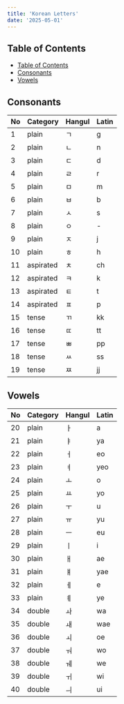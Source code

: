 ```yaml
---
title: 'Korean Letters'
date: '2025-05-01'
---
```


## Table of Contents

- [Table of Contents](#table-of-contents)
- [Consonants](#consonants)
- [Vowels](#vowels)

## Consonants

| No  | Category  | Hangul | Latin |
| --- | --------- | ------ | ----- |
| 1   | plain     | ㄱ     | g     |
| 2   | plain     | ㄴ     | n     |
| 3   | plain     | ㄷ     | d     |
| 4   | plain     | ㄹ     | r     |
| 5   | plain     | ㅁ     | m     |
| 6   | plain     | ㅂ     | b     |
| 7   | plain     | ㅅ     | s     |
| 8   | plain     | ㅇ     | -     |
| 9   | plain     | ㅈ     | j     |
| 10  | plain     | ㅎ     | h     |
| 11  | aspirated | ㅊ     | ch    |
| 12  | aspirated | ㅋ     | k     |
| 13  | aspirated | ㅌ     | t     |
| 14  | aspirated | ㅍ     | p     |
| 15  | tense     | ㄲ     | kk    |
| 16  | tense     | ㄸ     | tt    |
| 17  | tense     | ㅃ     | pp    |
| 18  | tense     | ㅆ     | ss    |
| 19  | tense     | ㅉ     | jj    |

## Vowels

| No  | Category | Hangul | Latin |
| --- | -------- | ------ | ----- |
| 20  | plain    | ㅏ     | a     |
| 21  | plain    | ㅑ     | ya    |
| 22  | plain    | ㅓ     | eo    |
| 23  | plain    | ㅕ     | yeo   |
| 24  | plain    | ㅗ     | o     |
| 25  | plain    | ㅛ     | yo    |
| 26  | plain    | ㅜ     | u     |
| 27  | plain    | ㅠ     | yu    |
| 28  | plain    | ㅡ     | eu    |
| 29  | plain    | ㅣ     | i     |
| 30  | plain    | ㅐ     | ae    |
| 31  | plain    | ㅒ     | yae   |
| 32  | plain    | ㅔ     | e     |
| 33  | plain    | ㅖ     | ye    |
| 34  | double   | ㅘ     | wa    |
| 35  | double   | ㅙ     | wae   |
| 36  | double   | ㅚ     | oe    |
| 37  | double   | ㅝ     | wo    |
| 38  | double   | ㅞ     | we    |
| 39  | double   | ㅟ     | wi    |
| 40  | double   | ㅢ     | ui    |
